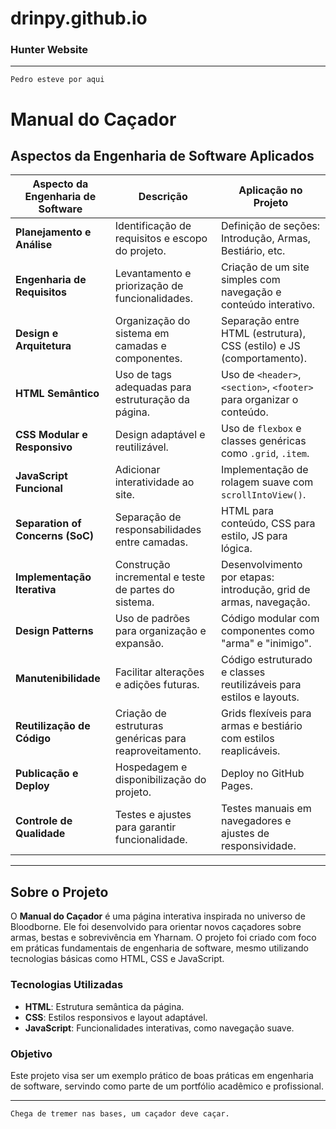 # drinpy.github.io
### Hunter Website
---

`Pedro esteve por aqui`

# Manual do Caçador

## Aspectos da Engenharia de Software Aplicados

| **Aspecto da Engenharia de Software** | **Descrição** | **Aplicação no Projeto** |
|----------------------------------------|---------------|--------------------------|
| **Planejamento e Análise** | Identificação de requisitos e escopo do projeto. | Definição de seções: Introdução, Armas, Bestiário, etc. |
| **Engenharia de Requisitos** | Levantamento e priorização de funcionalidades. | Criação de um site simples com navegação e conteúdo interativo. |
| **Design e Arquitetura** | Organização do sistema em camadas e componentes. | Separação entre HTML (estrutura), CSS (estilo) e JS (comportamento). |
| **HTML Semântico** | Uso de tags adequadas para estruturação da página. | Uso de `<header>`, `<section>`, `<footer>` para organizar o conteúdo. |
| **CSS Modular e Responsivo** | Design adaptável e reutilizável. | Uso de `flexbox` e classes genéricas como `.grid`, `.item`. |
| **JavaScript Funcional** | Adicionar interatividade ao site. | Implementação de rolagem suave com `scrollIntoView()`. |
| **Separation of Concerns (SoC)** | Separação de responsabilidades entre camadas. | HTML para conteúdo, CSS para estilo, JS para lógica. |
| **Implementação Iterativa** | Construção incremental e teste de partes do sistema. | Desenvolvimento por etapas: introdução, grid de armas, navegação. |
| **Design Patterns** | Uso de padrões para organização e expansão. | Código modular com componentes como "arma" e "inimigo". |
| **Manutenibilidade** | Facilitar alterações e adições futuras. | Código estruturado e classes reutilizáveis para estilos e layouts. |
| **Reutilização de Código** | Criação de estruturas genéricas para reaproveitamento. | Grids flexíveis para armas e bestiário com estilos reaplicáveis. |
| **Publicação e Deploy** | Hospedagem e disponibilização do projeto. | Deploy no GitHub Pages. |
| **Controle de Qualidade** | Testes e ajustes para garantir funcionalidade. | Testes manuais em navegadores e ajustes de responsividade. |

---

## Sobre o Projeto

O **Manual do Caçador** é uma página interativa inspirada no universo de Bloodborne. Ele foi desenvolvido para orientar novos caçadores sobre armas, bestas e sobrevivência em Yharnam. O projeto foi criado com foco em práticas fundamentais de engenharia de software, mesmo utilizando tecnologias básicas como HTML, CSS e JavaScript.

### Tecnologias Utilizadas

- **HTML**: Estrutura semântica da página.
- **CSS**: Estilos responsivos e layout adaptável.
- **JavaScript**: Funcionalidades interativas, como navegação suave.

### Objetivo

Este projeto visa ser um exemplo prático de boas práticas em engenharia de software, servindo como parte de um portfólio acadêmico e profissional.

---
`Chega de tremer nas bases, um caçador deve caçar.`
